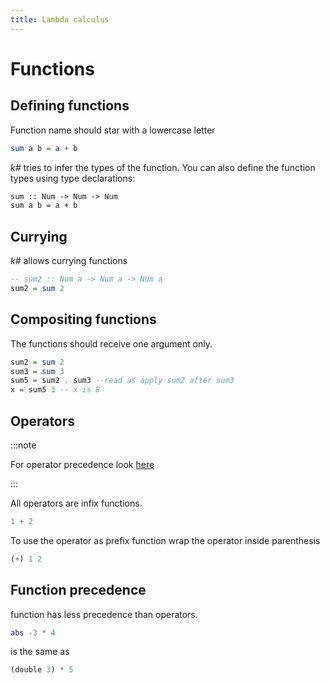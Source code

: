 ```yaml
---
title: Lambda calculus
---
```


# Functions


## Defining functions

Function name should star with a lowercase letter

```haskell
sum a b = a + b
```

*k#* tries to infer the types of the function. You can also define the function types using type declarations:

```fsharp
sum :: Num -> Num -> Num
sum a b = a + b
```

## Currying

*k#* allows currying functions

```haskell
-- sum2 :: Num a -> Num a -> Num a
sum2 = sum 2
```

## Compositing functions

The functions should receive one argument only.

```haskell
sum2 = sum 2
sum3 = sum 3
sum5 = sum2 . sum3 --read as apply sum2 after sum3
x = sum5 3 -- x is 8
```

## Operators 

:::note 

For operator precedence look [here](0003-syntax.md#operator-precedence)

:::

All operators are infix functions. 

```haskell
1 + 2
```

To use the operator as prefix function wrap the operator inside parenthesis

```haskell
(+) 1 2
```

## Function precedence

function has less precedence than operators.

```haskell
abs -3 * 4 
```

is the same as

```haskell
(double 3) * 5
```
